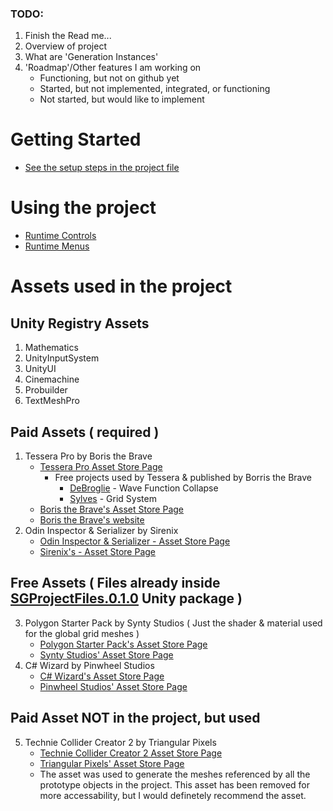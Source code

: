 ### TODO:
1. Finish the Read me...
2. Overview of project
3. What are 'Generation Instances'
5. 'Roadmap'/Other features I am working on
   - Functioning, but not on github yet
   - Started, but not implemented, integrated, or functioning
   - Not started, but would like to implement
    

# Getting Started 
- [See the setup steps in the project file](https://github.com/SomeGuyEight/CaveGenerationSystem/tree/main/project#getting-the-project-set-up)

# Using the project 
- [Runtime Controls](project/instructions/controls-README.md)
- [Runtime Menus](project/instructions/menus-README.md)

# Assets used in the project

## Unity Registry Assets
1. Mathematics
2. UnityInputSystem
3. UnityUI
4. Cinemachine
5. Probuilder
6. TextMeshPro

## Paid Assets ( required )
  1. Tessera Pro by Boris the Brave
      - [Tessera Pro Asset Store Page](https://assetstore.unity.com/packages/tools/level-design/tessera-pro-161077)
         - Free projects used by Tessera & published by Borris the Brave
            - [DeBroglie](boristhebrave.github.io/DeBroglie/) - Wave Function Collapse
            - [Sylves](https://github.com/BorisTheBrave/sylves) - Grid System
      - [Boris the Brave's Asset Store Page](https://assetstore.unity.com/publishers/44953)
      - [Boris the Brave's website](https://www.boristhebrave.com)
  2. Odin Inspector & Serializer by Sirenix
      - [Odin Inspector & Serializer - Asset Store Page](https://assetstore.unity.com/packages/tools/utilities/odin-inspector-and-serializer-89041)
      - [Sirenix's - Asset Store Page](https://assetstore.unity.com/publishers/3727)


## Free Assets ( Files already inside [SGProjectFiles.0.1.0](project/unity-packages/SGProjectFiles.0.1.0.unitypackage) Unity package )
  3. Polygon Starter Pack by Synty Studios ( Just the shader & material used for the global grid meshes )
      - [Polygon Starter Pack's Asset Store Page](https://assetstore.unity.com/packages/essentials/tutorial-projects/polygon-starter-pack-low-poly-3d-art-by-synty-156819)
      - [Synty Studios' Asset Store Page](https://assetstore.unity.com/publishers/5217)
  4. C# Wizard by Pinwheel Studios
      - [C# Wizard's Asset Store Page](https://assetstore.unity.com/packages/tools/utilities/csharp-wizard-104887)
      - [Pinwheel Studios' Asset Store Page](https://assetstore.unity.com/publishers/17305)

## Paid Asset NOT in the project, but used
  5. Technie Collider Creator 2 by Triangular Pixels
      - [Technie Collider Creator 2 Asset Store Page](https://assetstore.unity.com/packages/tools/physics/technie-collider-creator-2-217070)
      - [Triangular Pixels' Asset Store Page](https://assetstore.unity.com/publishers/19916)
      - The asset was used to generate the meshes referenced by all the prototype objects in the project. This asset has been removed for more accessability, but I would definetely recommend the asset.
